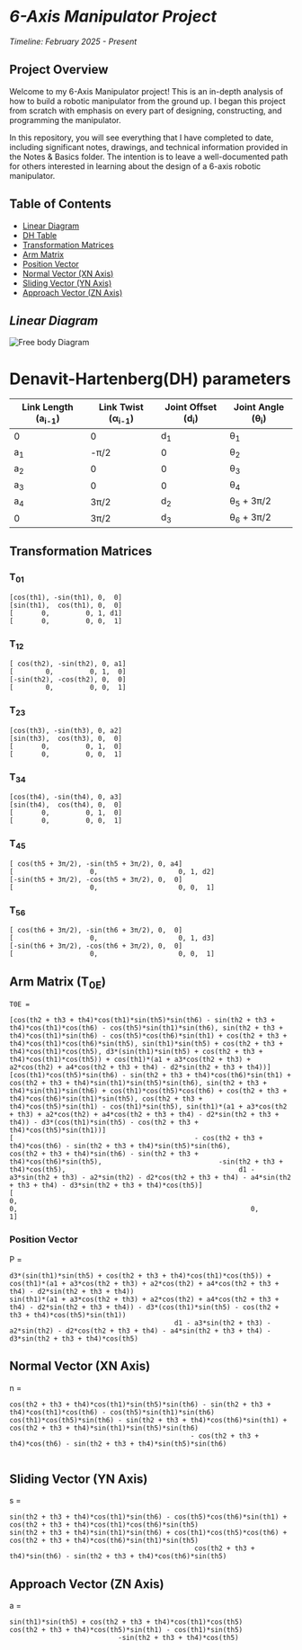 # *6-Axis Manipulator Project*

*Timeline: February 2025 - Present*
## **Project Overview**

Welcome to my 6-Axis Manipulator project! This is an in-depth analysis of how to build a robotic manipulator from the ground up. I began this project from scratch with emphasis on every part of designing, constructing, and programming the manipulator.  

In this repository, you will see everything that I have completed to date, including significant notes, drawings, and technical information provided in the Notes & Basics folder. The intention is to leave a well-documented path for others interested in learning about the design of a 6-axis robotic manipulator.
## **Table of Contents**
- [Linear Diagram](#linear-diagram)
- [DH Table](#Denavit-HartenbergDH-parameters)
- [Transformation Matrices](#transformation-matrices)
- [Arm Matrix](#arm-matrix-t0e)
- [Position Vector](#Position-Vector)
- [Normal Vector (XN Axis)](#normal-vector-xn-axis)
- [Sliding Vector (YN Axis)](#sliding-vector-yn-axis)
- [Approach Vector (ZN Axis)](#approach-vector-zn-axis)

## *Linear Diagram*


![Free body Diagram](LinearDiagram.jpeg)




# **Denavit-Hartenberg**(DH) parameters

| Link Length (a<sub>i-1</sub>) | Link Twist (α<sub>i-1</sub>) | Joint Offset (d<sub>i</sub>) | Joint Angle (θ<sub>i</sub>) |
|--------------------|-------------------|-------------------|-----------------|
| 0                | 0                 | d<sub>1</sub>     | θ<sub>1</sub> |
| a<sub>1</sub>    | -π/2            | 0                 | θ<sub>2</sub> |
| a<sub>2</sub>    | 0                 | 0                 | θ<sub>3</sub> |
| a<sub>3</sub>    | 0                 | 0                 | θ<sub>4</sub> |
| a<sub>4</sub>    | 3π/2            | d<sub>2</sub>     | θ<sub>5</sub> + 3π/2 |
| 0                | 3π/2            | d<sub>3</sub>     | θ<sub>6</sub> + 3π/2 |


## Transformation Matrices

### T<sub>01</sub>
```
[cos(th1), -sin(th1), 0,  0]
[sin(th1),  cos(th1), 0,  0]
[       0,         0, 1, d1]
[       0,         0, 0,  1]
```

### T<sub>12</sub>
```
[ cos(th2), -sin(th2), 0, a1]
[        0,         0, 1,  0]
[-sin(th2), -cos(th2), 0,  0]
[        0,         0, 0,  1]
```

### T<sub>23</sub>
```
[cos(th3), -sin(th3), 0, a2]
[sin(th3),  cos(th3), 0,  0]
[       0,         0, 1,  0]
[       0,         0, 0,  1]
```

### T<sub>34</sub>
```
[cos(th4), -sin(th4), 0, a3]
[sin(th4),  cos(th4), 0,  0]
[       0,         0, 1,  0]
[       0,         0, 0,  1]
```

### T<sub>45</sub>
```
[ cos(th5 + 3π/2), -sin(th5 + 3π/2), 0, a4]
[                   0,                    0, 1, d2]
[-sin(th5 + 3π/2), -cos(th5 + 3π/2), 0,  0]
[                   0,                    0, 0,  1]
```

### T<sub>56</sub>
```
[ cos(th6 + 3π/2), -sin(th6 + 3π/2), 0,  0]
[                   0,                    0, 1, d3]
[-sin(th6 + 3π/2), -cos(th6 + 3π/2), 0,  0]
[                   0,                    0, 0,  1]
```



## Arm Matrix (T<sub>0E</sub>)
```
T0E =
 
[cos(th2 + th3 + th4)*cos(th1)*sin(th5)*sin(th6) - sin(th2 + th3 + th4)*cos(th1)*cos(th6) - cos(th5)*sin(th1)*sin(th6), sin(th2 + th3 + th4)*cos(th1)*sin(th6) - cos(th5)*cos(th6)*sin(th1) + cos(th2 + th3 + th4)*cos(th1)*cos(th6)*sin(th5), sin(th1)*sin(th5) + cos(th2 + th3 + th4)*cos(th1)*cos(th5), d3*(sin(th1)*sin(th5) + cos(th2 + th3 + th4)*cos(th1)*cos(th5)) + cos(th1)*(a1 + a3*cos(th2 + th3) + a2*cos(th2) + a4*cos(th2 + th3 + th4) - d2*sin(th2 + th3 + th4))]
[cos(th1)*cos(th5)*sin(th6) - sin(th2 + th3 + th4)*cos(th6)*sin(th1) + cos(th2 + th3 + th4)*sin(th1)*sin(th5)*sin(th6), sin(th2 + th3 + th4)*sin(th1)*sin(th6) + cos(th1)*cos(th5)*cos(th6) + cos(th2 + th3 + th4)*cos(th6)*sin(th1)*sin(th5), cos(th2 + th3 + th4)*cos(th5)*sin(th1) - cos(th1)*sin(th5), sin(th1)*(a1 + a3*cos(th2 + th3) + a2*cos(th2) + a4*cos(th2 + th3 + th4) - d2*sin(th2 + th3 + th4)) - d3*(cos(th1)*sin(th5) - cos(th2 + th3 + th4)*cos(th5)*sin(th1))]
[                                             - cos(th2 + th3 + th4)*cos(th6) - sin(th2 + th3 + th4)*sin(th5)*sin(th6),                                                cos(th2 + th3 + th4)*sin(th6) - sin(th2 + th3 + th4)*cos(th6)*sin(th5),                             -sin(th2 + th3 + th4)*cos(th5),                                           d1 - a3*sin(th2 + th3) - a2*sin(th2) - d2*cos(th2 + th3 + th4) - a4*sin(th2 + th3 + th4) - d3*sin(th2 + th3 + th4)*cos(th5)]
[                                                                                                                    0,                                                                                                                     0,                                                          0,                                                                                                                                                                     1]
```
### Position Vector
P =
 ```
d3*(sin(th1)*sin(th5) + cos(th2 + th3 + th4)*cos(th1)*cos(th5)) + cos(th1)*(a1 + a3*cos(th2 + th3) + a2*cos(th2) + a4*cos(th2 + th3 + th4) - d2*sin(th2 + th3 + th4))
sin(th1)*(a1 + a3*cos(th2 + th3) + a2*cos(th2) + a4*cos(th2 + th3 + th4) - d2*sin(th2 + th3 + th4)) - d3*(cos(th1)*sin(th5) - cos(th2 + th3 + th4)*cos(th5)*sin(th1))
                                          d1 - a3*sin(th2 + th3) - a2*sin(th2) - d2*cos(th2 + th3 + th4) - a4*sin(th2 + th3 + th4) - d3*sin(th2 + th3 + th4)*cos(th5)
```
## **Normal Vector (XN Axis)**
n =
``` 
cos(th2 + th3 + th4)*cos(th1)*sin(th5)*sin(th6) - sin(th2 + th3 + th4)*cos(th1)*cos(th6) - cos(th5)*sin(th1)*sin(th6)
cos(th1)*cos(th5)*sin(th6) - sin(th2 + th3 + th4)*cos(th6)*sin(th1) + cos(th2 + th3 + th4)*sin(th1)*sin(th5)*sin(th6)
                                             - cos(th2 + th3 + th4)*cos(th6) - sin(th2 + th3 + th4)*sin(th5)*sin(th6)
 
 ```
## **Sliding Vector (YN Axis)**
s =
 ```
sin(th2 + th3 + th4)*cos(th1)*sin(th6) - cos(th5)*cos(th6)*sin(th1) + cos(th2 + th3 + th4)*cos(th1)*cos(th6)*sin(th5)
sin(th2 + th3 + th4)*sin(th1)*sin(th6) + cos(th1)*cos(th5)*cos(th6) + cos(th2 + th3 + th4)*cos(th6)*sin(th1)*sin(th5)
                                               cos(th2 + th3 + th4)*sin(th6) - sin(th2 + th3 + th4)*cos(th6)*sin(th5)
```
## **Approach Vector (ZN Axis)**
a =
 ```
sin(th1)*sin(th5) + cos(th2 + th3 + th4)*cos(th1)*cos(th5)
cos(th2 + th3 + th4)*cos(th5)*sin(th1) - cos(th1)*sin(th5)
                            -sin(th2 + th3 + th4)*cos(th5)


```




